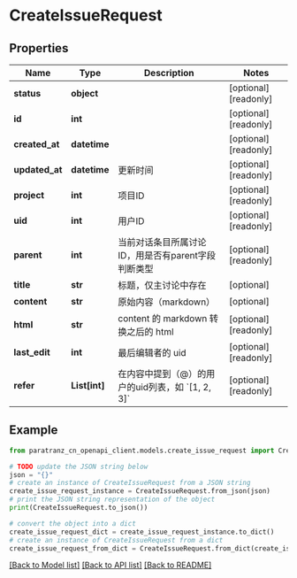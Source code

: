 # CreateIssueRequest


## Properties

Name | Type | Description | Notes
------------ | ------------- | ------------- | -------------
**status** | **object** |  | [optional] [readonly] 
**id** | **int** |  | [optional] [readonly] 
**created_at** | **datetime** |  | [optional] [readonly] 
**updated_at** | **datetime** | 更新时间 | [optional] [readonly] 
**project** | **int** | 项目ID | [optional] [readonly] 
**uid** | **int** | 用户ID | [optional] [readonly] 
**parent** | **int** | 当前对话条目所属讨论ID，用是否有parent字段判断类型 | [optional] [readonly] 
**title** | **str** | 标题，仅主讨论中存在 | [optional] 
**content** | **str** | 原始内容（markdown） | [optional] 
**html** | **str** | content 的 markdown 转换之后的 html | [optional] [readonly] 
**last_edit** | **int** | 最后编辑者的 uid | [optional] [readonly] 
**refer** | **List[int]** | 在内容中提到（@）的用户的uid列表，如 &#x60;[1, 2, 3]&#x60; | [optional] [readonly] 

## Example

```python
from paratranz_cn_openapi_client.models.create_issue_request import CreateIssueRequest

# TODO update the JSON string below
json = "{}"
# create an instance of CreateIssueRequest from a JSON string
create_issue_request_instance = CreateIssueRequest.from_json(json)
# print the JSON string representation of the object
print(CreateIssueRequest.to_json())

# convert the object into a dict
create_issue_request_dict = create_issue_request_instance.to_dict()
# create an instance of CreateIssueRequest from a dict
create_issue_request_from_dict = CreateIssueRequest.from_dict(create_issue_request_dict)
```
[[Back to Model list]](../README.md#documentation-for-models) [[Back to API list]](../README.md#documentation-for-api-endpoints) [[Back to README]](../README.md)


